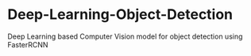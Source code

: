 # Deep-Learning-Object-Detection
Deep Learning based Computer Vision model for object detection using FasterRCNN
